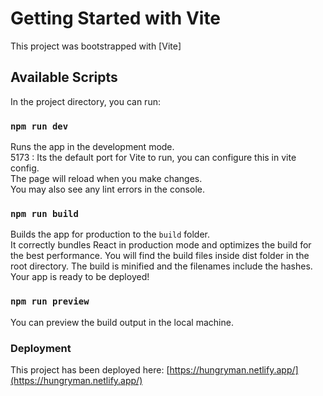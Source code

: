 # Getting Started with Vite

This project was bootstrapped with [Vite]

## Available Scripts

In the project directory, you can run:

### `npm run dev`

Runs the app in the development mode.\
5173 : Its the default port for Vite to run, you can configure this in vite config.\
The page will reload when you make changes.\
You may also see any lint errors in the console.


### `npm run build`

Builds the app for production to the `build` folder.\
It correctly bundles React in production mode and optimizes the build for the best performance.
You will find the build files inside dist folder in the root directory.
The build is minified and the filenames include the hashes.\
Your app is ready to be deployed!



### `npm run preview`

You can preview the build output in the local machine.


### Deployment

This project has been deployed here: [https://hungryman.netlify.app/](https://hungryman.netlify.app/)
